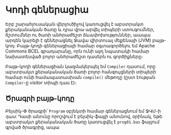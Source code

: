 # Կոդի գեներացիա

Երբ շարահյուսական վերլուծիչով կառուցվել է աբստրակտ քերականական ծառը և դրա վրա
արվել տիպերի ստուգումներ, ճշտումներ ու ծառի անհրաժեշտ ձևափոխություններ, աապա
արդեն կարելի է գեներացնել Ջավա վիրտուալ մեքենայի (JVM) բայթ-կոդ։ Բայթ-կոդի 
գեներացիայի համար օգտագործելու եմ Apache Commons BCEL գրադարանը, որն ունի այդ
նպատակի համար նախատեսված բոլոր անհրաժեշտ դասերն ու գործիքները։

Բայթ-կոդի գեներացիան կազմակերպել եմ `Compiler` դասում, որը աբստրակտ քերականական
ծառի բոլոր հանգույցների տիպերի համար ունի համապատասխան `compile()` մեթոդը (ըստ
էության `Compiler`-ը _visitor_ տիպի դաս է)։ 


## Ծրագրի բայթ-կոդը

Բեյսիկ-Փ ծրագրի՝ `Program` օբյեկտի համար գեներացնում եմ ՋՎՄ-ի _դաս_: Դասի 
անունը որոշվում է բեյսիկ-ֆայլի անունով, օրինակ, եթե աբստրակտ քերականական ծառը
կառուցվել է `prog01.bas` ֆայլում գրված ծրագրից, ապա 


